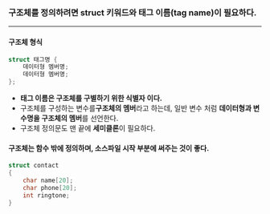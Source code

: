 ### 구조체를 정의하려면 struct 키워드와 태그 이름(tag name)이 필요하다. ###
______
#### 구조체 형식 ####
```c
struct 태그명 {
	데이터형 멤버명;
	데이터형 멤버명;
};
```

- **태그 이름은 구조체를 구별하기 위한 식별자 이다.**
- 구조체를 구성하는 변수를**구조체의 멤버**라고 하는데, 일반 변수 처럼 **데이터형과 변수명을 구조체의 멤버**를 선언한다.
- 구조체 정의문도 맨 끝에 **세미클론**이 필요하다.

#### 구조체는 함수 밖에 정의하며, 소스파일 시작 부분에 써주는 것이 좋다. ####
```c
struct contact
{
	char name[20];
	char phone[20];
	int ringtone;
}
```